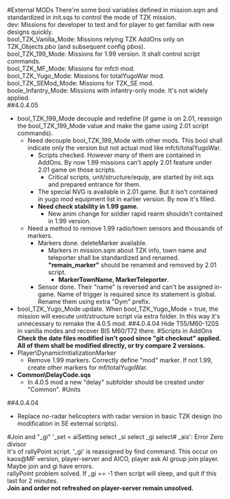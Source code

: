 #External MODs
There're some bool variables defined in mission.sqm and standardized in init.sqs to control the mode of TZK mission.  
dev: Missions for developer to test and for player to get familiar with new designs quickly.  
bool_TZK_Vanilla_Mode: Missions relying TZK AddOns only on TZK_Objects.pbo (and subsequent config pbos).  
bool_TZK_199_Mode: Missions for 1.99 version. It shall control script commands.  
bool_TZK_MF_Mode: Missions for mfcti mod.  
bool_TZK_Yugo_Mode: Missions for totalYugoWar mod.  
bool_TZK_SEMod_Mode: Missions for TZK_SE mod.  
boole_Infantry_Mode: Missions with infantry-only mode. It's not widely applied.  
##4.0.4.05
+ bool_TZK_199_Mode decouple and redefine (if game is on 2.01, reassign the bool_TZK_199_Mode value and make the game using 2.01 script commands).
	+ Need decouple bool_TZK_199_Mode with other mods. This bool shall indicate only the version but not actual mod like mfcti/totalYugoWar.
		+ Scripts checked. However many of them are contained in AddOns. By now 1.99 missions can't apply 2.01 feature under 2.01 game on those scripts.
			+ Critical scripts, unit/structure/equip, are started by init.sqs and prepared entrance for them.
		+ The special NVG is available in 2.01 game. But it isn't contained in yugo mod equipment list in earlier version. By now it's filled.
		+ **Need check stability in 1.99 game.**
			+ New anim change for soldier rapid rearm shouldn't contained in 1.99 version.
	+ Need a method to remove 1.99 radio/town sensors and thousands of markers.
		+ Markers done. deleteMarker available.
			+ Markers in mission.sqm about TZK info, town name and teleporter shall be standardized and renamed. **"remain_marker"** should be renamed and removed by 2.01 script.
				+ **MarkerTownName, MarkerTeleporter**.
		+ Sensor done. Their "name" is reversed and can't be assigned in-game. Name of trigger is required since its statement is global. Rename them using extra "Dym" prefix.
+ bool_TZK_Yugo_Mode update.
  When bool_TZK_Yugo_Mode = true, the mission will execute unit/structure script via extra folder. In this way it's unnecessary to remake the 4.0.5 mod.
##4.0.4.04
Hide T55/M60-120S in vanilla modes and recover BIS M60/T72 there.
#Scripts in AddOns
**Check the date files modified isn't good since "git checkout" applied. All of them shall be modified directly, or try compare 2 versions.**
+ Player\DynamicInitializationMarker
	+ Remove 1.99 markers. Correctly define "mod" marker. If not 1.99, create other markers for mf/totalYugoWar.
+ **Common\DelayCode.sqs**
	+ In 4.0.5 mod a new "delay" subfolder should be created under "Common".
#Units

##4.0.4.04
+ Replace no-radar helicopters with radar version in basic TZK design (no modification in SE external scripts).

#Join and "_gi"
'_set = aiSetting select _si select _gi select# _ais': Error Zero divisor  
It's of rallyPoint script. '_gi' is reassigned by find command. This occur on kaos@MF version, player-server and AICO, player ask AI group join player. Maybe join and gi have errors.  
rallyPoint problem solved. If _gi == -1 then script will sleep, and quit if this last for 2 minutes.  
**Join and order not refreshed on player-server remain unsolved.**
